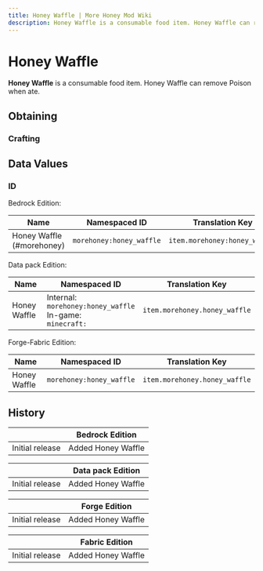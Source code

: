 ```yaml
---
title: Honey Waffle | More Honey Mod Wiki
description: Honey Waffle is a consumable food item. Honey Waffle can remove Poison when ate.
---
```


# Honey Waffle

**Honey Waffle** is a consumable food item. Honey Waffle can remove Poison when ate.

## Obtaining

### Crafting

<ShapedRecipe
a1="honey_bottle" b1="" c1=""
a2="morefood:waffle" b2="" c2=""
a3="" b3="" c3=""
output="morehoney:honey_waffle"/>

## Data Values

### ID

Bedrock Edition:

| Name                      | Namespaced ID            | Translation Key               |
| ------------------------- | ------------------------ | ----------------------------- |
| Honey Waffle (#morehoney) | `morehoney:honey_waffle` | `item.morehoney:honey_waffle` |

Data pack Edition:

| Name         | Namespaced ID                                                     | Translation Key               |
| ------------ | ----------------------------------------------------------------- | ----------------------------- |
| Honey Waffle | Internal:<br>`morehoney:honey_waffle`<br>In-game:<br>`minecraft:` | `item.morehoney.honey_waffle` |

Forge-Fabric Edition:

| Name         | Namespaced ID            | Translation Key               |
| ------------ | ------------------------ | ----------------------------- |
| Honey Waffle | `morehoney:honey_waffle` | `item.morehoney.honey_waffle` |

## History

|                 | Bedrock Edition    |
| --------------- | ------------------ |
| Initial release | Added Honey Waffle |

|                 | Data pack Edition  |
| --------------- | ------------------ |
| Initial release | Added Honey Waffle |

|                 | Forge Edition      |
| --------------- | ------------------ |
| Initial release | Added Honey Waffle |

|                 | Fabric Edition     |
| --------------- | ------------------ |
| Initial release | Added Honey Waffle |
